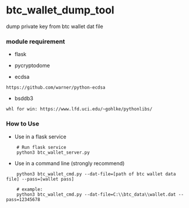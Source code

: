 # btc_wallet_dump_tool
dump private key from btc wallet dat file


### module requirement
* flask

* pycryptodome

* ecdsa
```
https://github.com/warner/python-ecdsa
```

* bsddb3
```
whl for win: https://www.lfd.uci.edu/~gohlke/pythonlibs/
```

### How to Use

* Use in a flask service

```
    # Run flask service
    python3 btc_wallet_server.py
```

* Use in a command line (strongly recommend)

```
    python3 btc_wallet_cmd.py --dat-file=[path of btc wallet data file] --pass=[wallet pass]
    
    # example:
    python3 btc_wallet_cmd.py --dat-file=C:\\btc_data\\wallet.dat --pass=12345678
```
